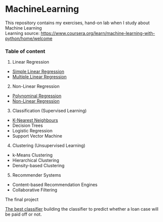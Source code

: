 # MachineLearning
This repository contains my exercises, hand-on lab when I study about Machine Learning  
Learning source: https://www.coursera.org/learn/machine-learning-with-python/home/welcome
### Table of content
1. Linear Regression
* [Simple Linear Regression](https://github.com/hangnguyen81/MachineLearning/blob/main/SimpleLinearRegression.ipynb)
* [Multiple Linear Regression](https://github.com/hangnguyen81/MachineLearning/blob/main/MultipleLinearRegression.ipynb)
2. Non-Linear Regression
* [Polynominal Regression](https://github.com/hangnguyen81/MachineLearning/blob/main/PolynomialRegression.ipynb)
* [Non-Linear Regression](https://github.com/hangnguyen81/MachineLearning/blob/main/NonLinearRegression.ipynb)
3. Classification (Supervised Learning)
* [K-Nearest Neighbours](https://github.com/hangnguyen81/MachineLearning/blob/main/k-nearest-neighbor.ipynb)
* Decision Trees
* Logistic Regression
* Support Vector Machine
4. Clustering (Unsupervised Learning)
* k-Means Clustering
* Hierarchical Clustering
* Density-based Clustering
5. Recommender Systems
* Content-based Recommendation Engines
* Collaborative Filtering

The final project

[The best classifier](https://github.com/hangnguyen81/MachineLearning/blob/main/TheBestClassifier.ipynb) building the classifier to predict whether a loan case will be paid off or not. 
